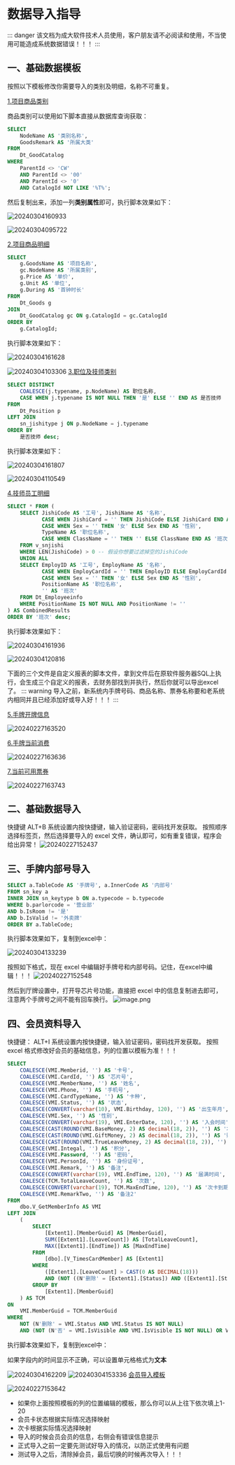 # 数据导入指导
::: danger
该文档为成大软件技术人员使用，客户朋友请不必阅读和使用，不当使用可能造成系统数据错误！！！
:::
## 一、基础数据模板
按照以下模板修改你需要导入的类别及明细，名称不可重复。

[1.项目商品类别](https://wiki-cdsoft.oss-cn-hangzhou.aliyuncs.com/1.项目商品类别.xls)

商品类别可以使用如下脚本直接从数据库查询获取：
```` sql
SELECT 
    NodeName AS '类别名称',
    GoodsRemark AS '所属大类'
FROM 
    Dt_GoodCatalog 
WHERE 
    ParentId <> 'CW' 
    AND ParentId <> '00' 
    AND ParentId <> '0'
    AND CatalogId NOT LIKE '%T%';

````
然后复制出来，添加一列**类别属性**即可，执行脚本效果如下：

![20240304160933](https://wiki-cdsoft.oss-cn-hangzhou.aliyuncs.com/20240304160933.png)

![20240304095722](https://wiki-cdsoft.oss-cn-hangzhou.aliyuncs.com/20240304095722.png)

[2.项目商品明细](https://wiki-cdsoft.oss-cn-hangzhou.aliyuncs.com/2.项目商品明细.xls)

```` sql
SELECT 
    g.GoodsName AS '项目名称',
    gc.NodeName AS '所属类别',
    g.Price AS '单价',
    g.Unit AS '单位',
    g.During AS '首钟时长'
FROM 
    Dt_Goods g
JOIN 
    Dt_GoodCatalog gc ON g.CatalogId = gc.CatalogId
ORDER BY 
    g.CatalogId;


````
执行脚本效果如下：

![20240304161628](https://wiki-cdsoft.oss-cn-hangzhou.aliyuncs.com/20240304161628.png)

![20240304103306](https://wiki-cdsoft.oss-cn-hangzhou.aliyuncs.com/20240304103306.png)
[3.职位及技师类别](https://wiki-cdsoft.oss-cn-hangzhou.aliyuncs.com/3.职位及技师类别.xls)

```` sql
SELECT DISTINCT
    COALESCE(j.typename, p.NodeName) AS 职位名称,
    CASE WHEN j.typename IS NOT NULL THEN '是' ELSE '' END AS 是否技师
FROM
    Dt_Position p
LEFT JOIN
    sn_jishitype j ON p.NodeName = j.typename
ORDER BY
    是否技师 desc;

````

执行脚本效果如下：

![20240304161807](https://wiki-cdsoft.oss-cn-hangzhou.aliyuncs.com/20240304161807.png)


![20240304110549](https://wiki-cdsoft.oss-cn-hangzhou.aliyuncs.com/20240304110549.png)

[4.技师员工明细](https://wiki-cdsoft.oss-cn-hangzhou.aliyuncs.com/4.技师员工明细.xls)

```` sql
SELECT * FROM (
    SELECT JishiCode AS '工号', JishiName AS '名称', 
           CASE WHEN JishiCard = '' THEN JishiCode ELSE JishiCard END AS '芯片号',
           CASE WHEN Sex = '' THEN '女' ELSE Sex END AS '性别', 
           TypeName AS '职位名称', 
           CASE WHEN ClassName = '' THEN '' ELSE ClassName END AS '班次' 
    FROM v_snjishi 
    WHERE LEN(JishiCode) > 0 -- 假设你想要过滤掉空的JishiCode
    UNION ALL
    SELECT EmployID AS '工号', EmployName AS '名称', 
           CASE WHEN EmployCardId = '' THEN EmployID ELSE EmployCardId END AS '芯片号',
           CASE WHEN Sex = '' THEN '女' ELSE Sex END AS '性别', 
           PositionName AS '职位名称', 
           '' AS '班次'
    FROM Dt_Employeeinfo
    WHERE PositionName IS NOT NULL AND PositionName != ''
) AS CombinedResults
ORDER BY '班次' desc;

````

执行脚本效果如下：

![20240304161936](https://wiki-cdsoft.oss-cn-hangzhou.aliyuncs.com/20240304161936.png)


![20240304120816](https://wiki-cdsoft.oss-cn-hangzhou.aliyuncs.com/20240304120816.png)

下面的三个文件是自定义报表的脚本文件，拿到文件后在原软件服务器SQL上执行，会生成三个自定义的报表，去财务部找到并执行，然后你就可以导出excel了。
::: warning
导入之前，新系统内手牌号码、商品名称、票券名称要和老系统内相同并且已经添加好或导入好！！！
:::

[5.手牌开牌信息](https://wiki-cdsoft.oss-cn-hangzhou.aliyuncs.com/手牌开牌信息.txt)

![20240227163520](https://wiki-cdsoft.oss-cn-hangzhou.aliyuncs.com/20240227163520.png)

[6.手牌当前消费](https://wiki-cdsoft.oss-cn-hangzhou.aliyuncs.com/6.手牌当前消费.txt)

![20240227163636](https://wiki-cdsoft.oss-cn-hangzhou.aliyuncs.com/20240227163636.png)

[7.当前可用票券](https://wiki-cdsoft.oss-cn-hangzhou.aliyuncs.com/7.当前可用票券.txt)

![20240227163743](https://wiki-cdsoft.oss-cn-hangzhou.aliyuncs.com/20240227163743.png)

## 二、基础数据导入
快捷键 ALT+B
系统设置内按快捷键，输入验证密码，密码找开发获取。
按照顺序选择标签页，然后选择要导入的 excel 文件，确认即可，如有重复错误，程序会给出异常！
![20240227152437](https://wiki-cdsoft.oss-cn-hangzhou.aliyuncs.com/20240227152437.png)

## 三、手牌内部号导入

```` sql
SELECT a.TableCode AS '手牌号', a.InnerCode AS '内部号'
FROM sn_key a
INNER JOIN sn_keytype b ON a.typecode = b.typecode
WHERE b.parlorcode = '营业部'
AND b.IsRoom != '是'
AND b.IsValid != '外卖牌'
ORDER BY a.TableCode;
````

执行脚本效果如下，复制到excel中：

![20240304133239](https://wiki-cdsoft.oss-cn-hangzhou.aliyuncs.com/20240304133239.png)


按照如下格式，现在 excel 中编辑好手牌号和内部号码。记住，在excel中编辑！！！
![20240227152548](https://wiki-cdsoft.oss-cn-hangzhou.aliyuncs.com/20240227152548.png)

然后到厅牌设置中，打开导芯片号功能，直接把 excel 中的信息复制进去即可，注意两个手牌号之间不能有回车换行。
![image.png](https://wiki-cdsoft.oss-cn-hangzhou.aliyuncs.com/202402271527847.png)

## 四、会员资料导入
快捷键： ALT+I
系统设置内按快捷键，输入验证密码，密码找开发获取。
按照 excel 格式修改好会员的基础信息，列的位置以模板为准！！！
```` sql
SELECT 
    COALESCE(VMI.Memberid, '') AS '卡号',
    COALESCE(VMI.CardId, '') AS '芯片号',
    COALESCE(VMI.MemberName, '') AS '姓名',
    COALESCE(VMI.Phone, '') AS '手机号',
    COALESCE(VMI.CardTypeName, '') AS '卡种',
    COALESCE(VMI.Status, '') AS '状态',
    COALESCE(CONVERT(varchar(10), VMI.Birthday, 120), '') AS '出生年月', 
    COALESCE(VMI.Sex, '') AS '性别',
    COALESCE(CONVERT(varchar(19), VMI.EnterDate, 120), '') AS '入会时间',
    COALESCE(CAST(ROUND(VMI.BaseMoney, 2) AS decimal(18, 2)), '') AS '本金',
    COALESCE(CAST(ROUND(VMI.GiftMoney, 2) AS decimal(18, 2)), '') AS '赠金',
    COALESCE(CAST(ROUND(VMI.TrueLeaveMoney, 2) AS decimal(18, 2)), '') AS '余额',
    COALESCE(VMI.Integal, '') AS '积分',
    COALESCE(VMI.Password, '') AS '密码',
    COALESCE(VMI.PersonId, '') AS '身份证号',
    COALESCE(VMI.Remark, '') AS '备注',
    COALESCE(CONVERT(varchar(19), VMI.EndTime, 120), '') AS '届满时间',
    COALESCE(TCM.TotalLeaveCount, '') AS '次数',
    COALESCE(CONVERT(varchar(19), TCM.MaxEndTime, 120), '') AS '次卡到期时间',
    COALESCE(VMI.RemarkTwo, '') AS '备注2'
FROM 
    dbo.V_GetMemberInfo AS VMI
LEFT JOIN
    (
        SELECT 
            [Extent1].[MemberGuid] AS [MemberGuid], 
            SUM([Extent1].[LeaveCount]) AS [TotalLeaveCount], 
            MAX([Extent1].[EndTime]) AS [MaxEndTime]
        FROM 
            [dbo].[V_TimesCardMember] AS [Extent1]
        WHERE 
            ([Extent1].[LeaveCount] > CAST(0 AS DECIMAL(18))) 
            AND (NOT ((N'删除' = [Extent1].[Status]) AND ([Extent1].[Status] IS NOT NULL)))
        GROUP BY 
            [Extent1].[MemberGuid]
    ) AS TCM
ON 
    VMI.MemberGuid = TCM.MemberGuid
WHERE 
    NOT (N'删除' = VMI.Status AND VMI.Status IS NOT NULL)
    AND (NOT (N'否' = VMI.IsVisible AND VMI.IsVisible IS NOT NULL) OR VMI.IsVisible IS NULL);

````
执行脚本效果如下，复制到excel中：

如果字段内的时间显示不正确，可以设置单元格格式为**文本**

![20240304162209](https://wiki-cdsoft.oss-cn-hangzhou.aliyuncs.com/20240304162209.png)
![20240304153336](https://wiki-cdsoft.oss-cn-hangzhou.aliyuncs.com/20240304153336.png)
[会员导入模板](https://wiki-cdsoft.oss-cn-hangzhou.aliyuncs.com/会员导入模板.xls)


![20240227153642](https://wiki-cdsoft.oss-cn-hangzhou.aliyuncs.com/20240227153642.png)

* 如果你上面按照模板的列的位置编辑的模板，那么你可以从上往下依次填上1-20
* 会员卡状态根据实际情况选择映射
* 次卡根据实际情况选择映射
* 导入的时候会员会员的信息，右侧会有错误信息提示
* 正式导入之前一定要先测试好导入的情况，以防正式使用有问题
* 测试导入之后，清除掉会员，最后切换的时候再次导入！！！
